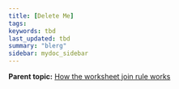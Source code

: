 ```yaml
---
title: [Delete Me]
tags:
keywords: tbd
last_updated: tbd
summary: "blerg"
sidebar: mydoc_sidebar
---
```


**Parent topic:** [How the worksheet join rule works](../../admin/worksheets/progressive_joins.html)
